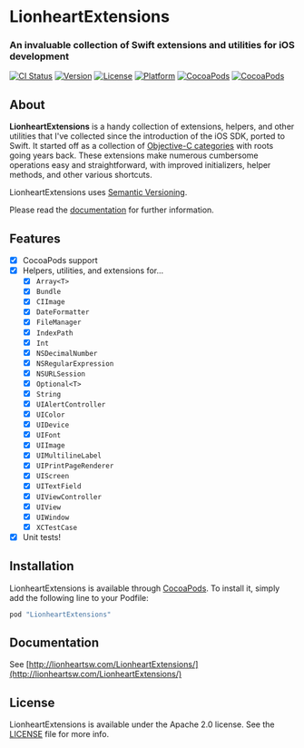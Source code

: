 # LionheartExtensions

### An invaluable collection of Swift extensions and utilities for iOS development

[![CI Status](http://img.shields.io/travis/lionheart/LionheartExtensions.svg?style=flat)](https://travis-ci.org/lionheart/LionheartExtensions)
[![Version](https://img.shields.io/cocoapods/v/LionheartExtensions.svg?style=flat)](http://cocoapods.org/pods/LionheartExtensions)
[![License](https://img.shields.io/cocoapods/l/LionheartExtensions.svg?style=flat)](http://cocoapods.org/pods/LionheartExtensions)
[![Platform](https://img.shields.io/cocoapods/p/LionheartExtensions.svg?style=flat)](http://cocoapods.org/pods/LionheartExtensions)
[![CocoaPods](https://img.shields.io/cocoapods/dt/LionheartExtensions.svg?style=flat)](https://cocoapods.org/pods/LionheartExtensions)
[![CocoaPods](https://img.shields.io/cocoapods/dm/LionheartExtensions.svg?style=flat)](https://cocoapods.org/pods/LionheartExtensions)

## About

**LionheartExtensions** is a handy collection of extensions, helpers, and other utilities that I've collected since the introduction of the iOS SDK, ported to Swift. It started off as a collection of [Objective-C categories](https://github.com/lionheart/LHSCategoryCollection) with roots going years back. These extensions make numerous cumbersome operations easy and straightforward, with improved initializers, helper methods, and other various shortcuts.

LionheartExtensions uses [Semantic Versioning](http://www.semver.org).

Please read the [documentation](http://lionheartsw.com/LionheartExtensions/) for further information.

## Features

* [x] CocoaPods support
* [x] Helpers, utilities, and extensions for...
  * [x] `Array<T>`
  * [x] `Bundle`
  * [x] `CIImage`
  * [x] `DateFormatter`
  * [x] `FileManager`
  * [x] `IndexPath`
  * [x] `Int`
  * [x] `NSDecimalNumber`
  * [x] `NSRegularExpression`
  * [x] `NSURLSession`
  * [x] `Optional<T>`
  * [x] `String`
  * [x] `UIAlertController`
  * [x] `UIColor`
  * [x] `UIDevice`
  * [x] `UIFont`
  * [x] `UIImage`
  * [x] `UIMultilineLabel`
  * [x] `UIPrintPageRenderer`
  * [x] `UIScreen`
  * [x] `UITextField`
  * [x] `UIViewController`
  * [x] `UIView`
  * [x] `UIWindow`
  * [x] `XCTestCase`
* [x] Unit tests!

## Installation

LionheartExtensions is available through [CocoaPods](http://cocoapods.org). To install
it, simply add the following line to your Podfile:

```ruby
pod "LionheartExtensions"
```

## Documentation

See [http://lionheartsw.com/LionheartExtensions/](http://lionheartsw.com/LionheartExtensions/)

## License

LionheartExtensions is available under the Apache 2.0 license. See the [LICENSE](LICENSE) file for more info.
